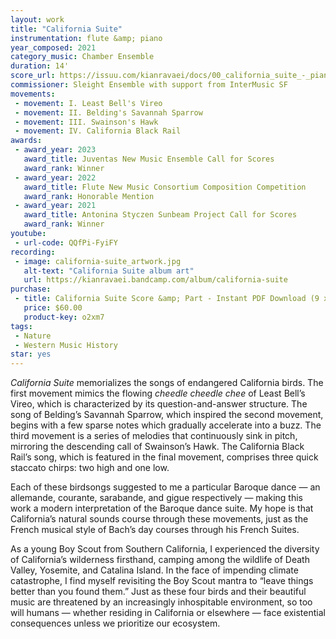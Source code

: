 ```yaml
---
layout: work
title: "California Suite"
instrumentation: flute &amp; piano
year_composed: 2021
category_music: Chamber Ensemble
duration: 14'
score_url: https://issuu.com/kianravaei/docs/00_california_suite_-_piano_score_-_ed_2
commissioner: Sleight Ensemble with support from InterMusic SF
movements:
 - movement: I. Least Bell's Vireo
 - movement: II. Belding's Savannah Sparrow
 - movement: III. Swainson's Hawk
 - movement: IV. California Black Rail
awards:
 - award_year: 2023
   award_title: Juventas New Music Ensemble Call for Scores
   award_rank: Winner
 - award_year: 2022
   award_title: Flute New Music Consortium Composition Competition
   award_rank: Honorable Mention
 - award_year: 2021
   award_title: Antonina Styczen Sunbeam Project Call for Scores
   award_rank: Winner
youtube:
 - url-code: QQfPi-FyiFY
recording:
 - image: california-suite_artwork.jpg
   alt-text: "California Suite album art"
   url: https://kianravaei.bandcamp.com/album/california-suite
purchase:
 - title: California Suite Score &amp; Part - Instant PDF Download (9 x 12)
   price: $60.00
   product-key: o2xm7
tags:
 - Nature
 - Western Music History
star: yes
---
```

_California Suite_ memorializes the songs of endangered California birds. The first movement mimics the flowing _cheedle cheedle chee_ of Least Bell’s Vireo, which is characterized by its question-and-answer structure. The song of Belding’s Savannah Sparrow, which inspired the second movement, begins with a few sparse notes which gradually accelerate into a buzz. The third movement is a series of melodies that continuously sink in pitch, mirroring the descending call of Swainson’s Hawk. The California Black Rail’s song, which is featured in the final movement, comprises three quick staccato chirps: two high and one low.

Each of these birdsongs suggested to me a particular Baroque dance — an allemande, courante, sarabande, and gigue respectively — making this work a modern interpretation of the Baroque dance suite. My hope is that California’s natural sounds course through these movements, just as the French musical style of Bach’s day courses through his French Suites.

As a young Boy Scout from Southern California, I experienced the diversity of California’s wilderness firsthand, camping among the wildlife of Death Valley, Yosemite, and Catalina Island. In the face of impending climate catastrophe, I find myself revisiting the Boy Scout mantra to “leave things better than you found them.” Just as these four birds and their beautiful music are threatened by an increasingly inhospitable environment, so too will humans — whether residing in California or elsewhere — face existential consequences unless we prioritize our ecosystem.
